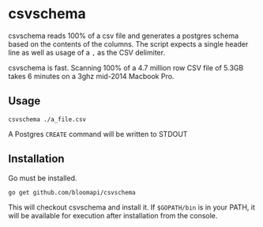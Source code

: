 csvschema
=========

csvschema reads 100% of a csv file and generates a postgres schema based on
the contents of the columns. The script expects a single header line as well
as usage of a `,` as the CSV delimiter.

csvschema is fast. Scanning 100% of a 4.7 million row CSV file of 5.3GB takes 6
minutes on a 3ghz mid-2014 Macbook Pro.

## Usage

```
csvschema ./a_file.csv
```

A Postgres `CREATE` command will be written to STDOUT

## Installation

Go must be installed.

```
go get github.com/bloomapi/csvschema
```

This will checkout csvschema and install it. If `$GOPATH/bin` is in your PATH,
it will be available for execution after installation from the console.
